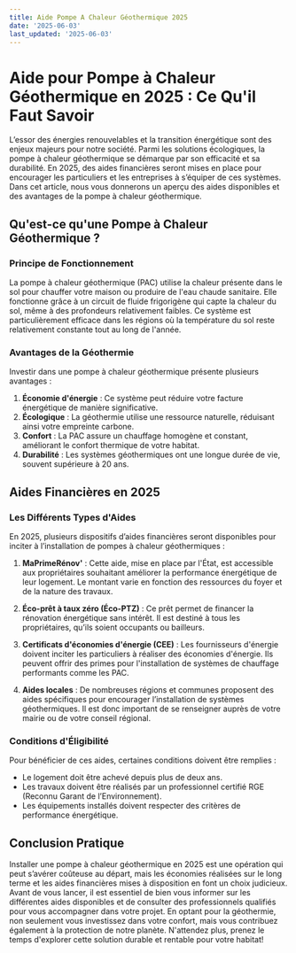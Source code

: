 ```yaml
---
title: Aide Pompe A Chaleur Géothermique 2025
date: '2025-06-03'
last_updated: '2025-06-03'
---
```


# Aide pour Pompe à Chaleur Géothermique en 2025 : Ce Qu'il Faut Savoir

L’essor des énergies renouvelables et la transition énergétique sont des enjeux majeurs pour notre société. Parmi les solutions écologiques, la pompe à chaleur géothermique se démarque par son efficacité et sa durabilité. En 2025, des aides financières seront mises en place pour encourager les particuliers et les entreprises à s’équiper de ces systèmes. Dans cet article, nous vous donnerons un aperçu des aides disponibles et des avantages de la pompe à chaleur géothermique.

## Qu'est-ce qu'une Pompe à Chaleur Géothermique ?

### Principe de Fonctionnement

La pompe à chaleur géothermique (PAC) utilise la chaleur présente dans le sol pour chauffer votre maison ou produire de l'eau chaude sanitaire. Elle fonctionne grâce à un circuit de fluide frigorigène qui capte la chaleur du sol, même à des profondeurs relativement faibles. Ce système est particulièrement efficace dans les régions où la température du sol reste relativement constante tout au long de l'année.

### Avantages de la Géothermie

Investir dans une pompe à chaleur géothermique présente plusieurs avantages :

1. **Économie d'énergie** : Ce système peut réduire votre facture énergétique de manière significative.
2. **Écologique** : La géothermie utilise une ressource naturelle, réduisant ainsi votre empreinte carbone.
3. **Confort** : La PAC assure un chauffage homogène et constant, améliorant le confort thermique de votre habitat.
4. **Durabilité** : Les systèmes géothermiques ont une longue durée de vie, souvent supérieure à 20 ans.

## Aides Financières en 2025

### Les Différents Types d'Aides

En 2025, plusieurs dispositifs d’aides financières seront disponibles pour inciter à l’installation de pompes à chaleur géothermiques :

1. **MaPrimeRénov'** : Cette aide, mise en place par l'État, est accessible aux propriétaires souhaitant améliorer la performance énergétique de leur logement. Le montant varie en fonction des ressources du foyer et de la nature des travaux.
   
2. **Éco-prêt à taux zéro (Éco-PTZ)** : Ce prêt permet de financer la rénovation énergétique sans intérêt. Il est destiné à tous les propriétaires, qu’ils soient occupants ou bailleurs.

3. **Certificats d'économies d'énergie (CEE)** : Les fournisseurs d'énergie doivent inciter les particuliers à réaliser des économies d'énergie. Ils peuvent offrir des primes pour l'installation de systèmes de chauffage performants comme les PAC.

4. **Aides locales** : De nombreuses régions et communes proposent des aides spécifiques pour encourager l’installation de systèmes géothermiques. Il est donc important de se renseigner auprès de votre mairie ou de votre conseil régional.

### Conditions d'Éligibilité

Pour bénéficier de ces aides, certaines conditions doivent être remplies :

- Le logement doit être achevé depuis plus de deux ans.
- Les travaux doivent être réalisés par un professionnel certifié RGE (Reconnu Garant de l’Environnement).
- Les équipements installés doivent respecter des critères de performance énergétique.

## Conclusion Pratique

Installer une pompe à chaleur géothermique en 2025 est une opération qui peut s’avérer coûteuse au départ, mais les économies réalisées sur le long terme et les aides financières mises à disposition en font un choix judicieux. Avant de vous lancer, il est essentiel de bien vous informer sur les différentes aides disponibles et de consulter des professionnels qualifiés pour vous accompagner dans votre projet. En optant pour la géothermie, non seulement vous investissez dans votre confort, mais vous contribuez également à la protection de notre planète. N'attendez plus, prenez le temps d'explorer cette solution durable et rentable pour votre habitat!
